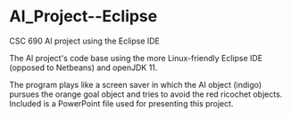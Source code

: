# AI_Project--Eclipse
CSC 690 AI project using the Eclipse IDE

The AI project's code base using the more Linux-friendly Eclipse IDE (opposed to Netbeans) and openJDK 11.

The program plays like a screen saver in which the AI object (indigo) pursues the orange goal object and tries to avoid the red ricochet objects.
Included is a PowerPoint file used for presenting this project.
